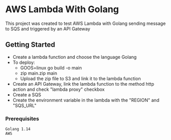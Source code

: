 # AWS Lambda With Golang

This project was created to test AWS Lambda with Golang sending message to SQS and triggered by an API Gateway

## Getting Started

* Create a lambda function and choose the language Golang
* To deploy:
  - GOOS=linux go build -o main
  - zip main.zip main
  - Upload the zip file to S3 and link it to the lambda function
* Create an API Gateway, link the lambda function to the method http action and check "lambda proxy" checkbox
* Create a SQS
* Create the environment variable in the lambda with the "REGION" and "SQS_URL"

### Prerequisites

```
Golang 1.14
AWS
```
